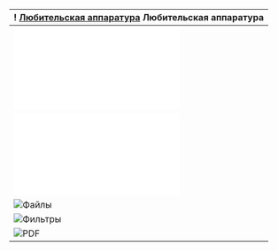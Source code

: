 |! [Любительская аппаратура](photo/E_AmRig.jpg) Любительская аппаратура | 
| ------------- | 
| ![Трансвертер 1296/144МГц](TRCVR_1296_144.md) |
| ![Термостатированный кварцевый генератор 96МГц](TXCO.md) |
| ![Файлы](FILES) |
| ![Фильтры](FILTERS) |
| ![PDF](PDF) |

